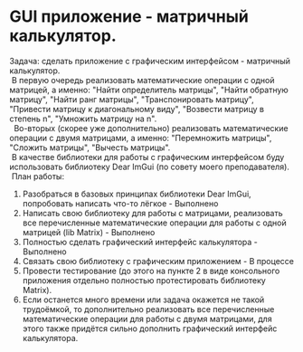 # GUI приложение - матричный калькулятор.
 Задача: сделать приложение с графическим интерфейсом - матричный калькулятор.   
&nbsp;В первую очередь реализовать математические операции с одной матрицей, а именно: "Найти определитель матрицы", "Найти обратную матрицу", "Найти ранг матрицы", "Транспонировать матрицу", "Привести матрицу к диагональному виду", "Возвести матрицу в степень n", "Умножить матрицу на n".   
&nbsp; Во-вторых (скорее уже дополнительно) реализовать математические операции с двумя матрицами, а именно: "Перемножить матрицы", "Сложить матрицы", "Вычесть матрицы".  
&nbsp;В качестве библиотеки для работы с графическим интерфейсом буду использовать библиотеку Dear ImGui (по совету моего преподавателя).  
&nbsp;План работы:
1. Разобраться в базовых принципах библиотеки Dear ImGui, попробовать написать что-то лёгкое - Выполнено
2. Написать свою библиотеку для работы с матрицами, реализовать все перечисленные математические операции для работы с одной матрицей (lib Matrix) - Выполнено
3. Полностью сделать графический интерфейс калькулятора - Выполнено
4. Связать свою библиотеку с графическим приложением - В процессе
5. Провести тестирование (до этого на пункте 2 в виде консольного приложения отдельно полностью протестировать библиотеку Matrix).
6. Если останется много времени или задача окажется не такой трудоёмкой, то дополнительно реализовать все перечисленные математические операции для работы с двумя матрицами, для этого также придётся сильно дополнить графический интерфейс калькулятора. 
